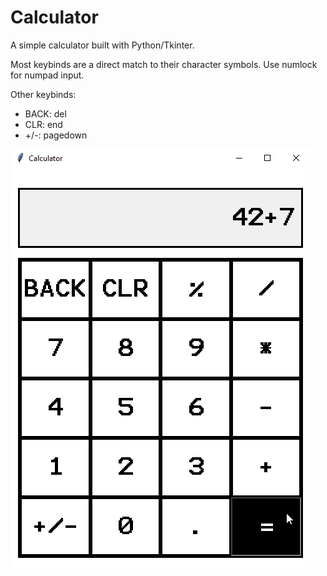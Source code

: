 # Calculator
A simple calculator built with Python/Tkinter.

Most keybinds are a direct match to their character symbols. Use numlock for numpad input.

Other keybinds:
- BACK: del
- CLR: end
- +/-: pagedown

![image](https://github.com/Skelt3r/calculator/blob/main/calc.png)
